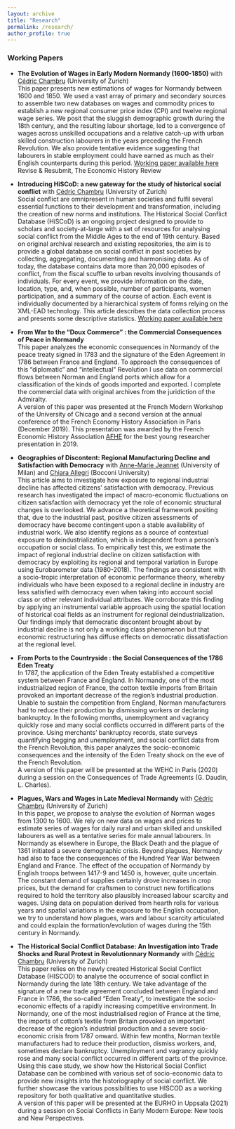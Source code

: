 ```yaml
---
layout: archive
title: "Research"
permalink: /research/
author_profile: true
---
```


### Working Papers

- **The Evolution of Wages in Early Modern Normandy (1600-1850)** with [Cédric Chambru](https://cedricchambru.github.io/) (University of Zurich)
<br> This paper presents new estimations of wages for Normandy between 1600 and 1850. We used a vast array of primary and secondary sources to assemble two new databases on wages and commodity prices to establish a new regional consumer price index (CPI) and twelve regional wage series. We posit that the sluggish demographic growth during the 18th century, and the resulting labour shortage, led to a convergence of wages across unskilled occupations and a relative catch-up with urban skilled construction labourers in the years preceding the French Revolution. We also provide tentative evidence suggesting that labourers in stable employment could have earned as much as their English counterparts during this period. [Working paper available here](https://www.econ.uzh.ch/de/research/publications/workingpapers.html?paper-id=1080) Revise & Resubmit, The Economic History Review

- **Introducing HiSCoD: a new gateway for the study of historical social conflict** with [Cédric Chambru](https://cedricchambru.github.io/) (University of Zurich)
<br>Social conflict are omnipresent in human societies and fulfil several essential functions to their development and transformation, including the creation of new norms and institutions. The Historical Social Conflict Database (HiSCoD) is an ongoing project designed to provide to scholars and society-at-large with a set of resources for analysing social conflict from the Middle Ages to the end of 19th century. Based on original archival research and existing repositories, the aim is to provide a global database on social conflict in past societies by collecting, aggregating, documenting and harmonising data. As of today, the database contains data more than 20,000 episodes of conflict, from the fiscal scuffle to urban revolts involving thousands of individuals. For every event, we provide information on the date, location, type, and, when possible, number of participants, women participation, and a summary of the course of action. Each event is individually documented by a hierarchical system of forms relying on the XML-EAD technology. This article describes the data collection process and presents some descriptive statistics. [Working paper available here](https://doi.org/10.5167/uzh-217109)

- **From War to the “Doux Commerce” : the Commercial Consequences of Peace in Normandy**
<br>This paper analyzes the economic consequences in Normandy of the peace treaty signed in 1783 and the signature of the Eden Agreement in 1786 between France and England. To approach the consequences of this “diplomatic” and “intellectual” Revolution I use data on commercial flows between Norman and England ports which allow for a classification of the kinds of goods imported and exported. I complete the commercial data with original archives from the juridiction of the Admiralty.
<br>A version of this paper was presented at the French Modern Workshop of the University of Chicago and a second version at the annual conference of the French Economy History Association in Paris (December 2019). This presentation was awarded by the French Economic History Association [AFHE](https://afhe.hypotheses.org/category/actualite-de-lafhe/congres-actualites-de-lafhe/prix-communication-jeune-chercheur) for the best young researcher presentation in 2019. 

- **Geographies of Discontent: Regional Manufacturing Decline and Satisfaction with Democracy** with [Anne-Marie Jeannet](https://sites.google.com/site/amjeannet/home) (University of Milan) and [Chiara Allegri](https://sites.google.com/view/allegrichiara/home) (Bocconi University)
<br>This article aims to  investigate how exposure to regional industrial decline has affected citizens’ satisfaction with democracy. Previous research has investigated the impact of macro-economic fluctuations on citizen satisfaction with democracy yet the role of economic structural changes is overlooked.  We advance a theoretical framework positing that, due to the industrial past, positive citizen assessments of democracy have become contingent upon a stable availability of industrial work. We also identify regions as a source of contextual exposure to deindustrialization, which is independent from a person’s occupation or social class. To empirically test this, we estimate the impact of regional industrial decline on citizen satisfaction with democracy by exploiting its regional and temporal variation in Europe using Eurobarometer data (1980-2018). The findings are consistent with a socio-tropic interpretation of economic performance theory, whereby individuals who have been exposed to a regional decline in industry are less satisfied with democracy even when taking into account social class or other relevant individual attributes. We corroborate this finding by applying an instrumental variable approach using the spatial location of historical coal fields as an instrument for regional deindustrialization. Our findings imply that democratic discontent brought about by industrial decline is not only a working class phenomenon but that economic restructuring has diffuse effects on democratic dissatisfaction at the regional level.

- **From Ports to the Countryside : the Social Consequences of the 1786 Eden Treaty**
<br>In 1787, the application of the Eden Treaty established a competitive system between France and England. In Normandy, one of the most industrialized region of France, the cotton textile imports from Britain provoked an important decrease of the region’s industrial production. Unable to sustain the competition from England, Norman manufacturers had to reduce their production by dismissing workers or declaring bankruptcy. In the following months, unemployment and vagrancy quickly rose and many social conflicts occurred in different parts of the province. Using merchants’ bankruptcy records, state surveys quantifying begging and unemployment, and social conflict data from the French Revolution, this paper analyzes the socio-economic consequences and the intensity of the Eden Treaty shock on the eve of the French Revolution.
<br>A version of this paper will be presented at the WEHC in Paris (2020) during a session on the Consequences of Trade Agreements (G. Daudin, L. Charles).

- **Plagues, Wars and Wages in Late Medieval Normandy** with [Cédric Chambru](https://cedricchambru.github.io/) (University of Zurich)
<br>In this paper, we propose to analyse the evolution of Norman wages from 1300 to 1600. We rely on new data on wages and prices to estimate series of wages for daily rural and urban skilled and unskilled labourers as well as a tentative series for male annual labourers. In Normandy as elsewhere in Europe, the Black Death and the plague of 1361 initiated a severe demographic crisis. Beyond plagues, Normandy had also to face the consequences of the Hundred Year War between England and France. The effect of the occupation of Normandy by English troops between 1417-9 and 1450 is, however, quite uncertain. The constant demand of supplies certainly drove increases in crop prices, but the demand for craftsmen to construct new fortifications required to hold the territory also plausibly increased labour scarcity and wages. Using data on population derived from hearth rolls for various years and spatial variations in the exposure to the English occupation, we try to understand how plagues, wars and labour scarcity articulated and could explain the formation/evolution of wages during the 15th century in Normandy.

- **The Historical Social Conflict Database: An Investigation into Trade Shocks and Rural Protest in Revolutionnary Normandy** with [Cédric Chambru](https://cedricchambru.github.io/) (University of Zurich)
<br>This paper relies on the newly created Historical Social Conflict Database (HISCOD) to analyse the occurrence of social conflict in Normandy during the late 18th century. We take advantage of the signature of a new trade agreement concluded between England and France in 1786, the so-called “Eden Treaty”, to investigate the socio-economic effects of a rapidly increasing competitive environment.  In Normandy, one of the most industrialised region of France at the time, the imports of cotton’s textile from Britain provoked an important decrease of the region’s industrial production and a severe socio-economic crisis from 1787 onward. Within few months, Norman textile manufacturers had to reduce their production, dismiss workers, and, sometimes declare bankruptcy. Unemployment and vagrancy quickly rose and many social conflict occurred in different parts of the province.
Using this case study, we show how the Historical Social Conflict Database can be combined with various set of socio-economic data to provide new insights into the historiography of social conflict.  We further showcase the various possibilities to use HISCOD as a working repository for both qualitative and quantitative studies.
<br>A version of this paper will be presented at the EURHO in Uppsala (2021) during a session on Social Conflicts in Early Modern Europe: New tools and New Perspectives.







